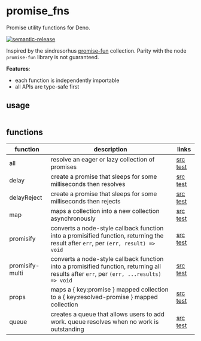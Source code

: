# promise_fns

Promise utility functions for Deno.

[![semantic-release](https://img.shields.io/badge/%20%20%F0%9F%93%A6%F0%9F%9A%80-semantic--release-e10079.svg)](https://github.com/semantic-release/semantic-release)

Inspired by the sindresorhus
[promise-fun](https://github.com/sindresorhus/promise-fun) collection. Parity with the node `promise-fun` library is not guaranteed.

**Features**:

- each function is independently importable
- all APIs are type-safe first

## usage

```ts

```

## functions

<!-- LINKS-START -->
<!-- this table is auto-generated. see .rad/docs.ts -->

| function        | description                                                                                                                             | links                                                                  |
| --------------- | --------------------------------------------------------------------------------------------------------------------------------------- | ---------------------------------------------------------------------- |
| all             | resolve an eager or lazy collection of promises                                                                                         | [src](./src/all.ts) [test](./test/all.test.ts)                         |
| delay           | create a promise that sleeps for some milliseconds then resolves                                                                        | [src](./src/delay.ts) [test](./test/delay.test.ts)                     |
| delayReject     | create a promise that sleeps for some milliseconds then rejects                                                                         | [src](./src/delayReject.ts) [test](./test/delayReject.test.ts)         |
| map             | maps a collection into a new collection asynchronously                                                                                  | [src](./src/map.ts) [test](./test/map.test.ts)                         |
| promisify       | converts a node-style callback function into a promisified function, returning the result after `err`, per `(err, result) => void`      | [src](./src/promisify.ts) [test](./test/promisify.test.ts)             |
| promisify-multi | converts a node-style callback function into a promisified function, returning all results after `err`, per `(err, ...results) => void` | [src](./src/promisify-multi.ts) [test](./test/promisify-multi.test.ts) |
| props           | maps a { key:promise } mapped collection to a { key:resolved-promise } mapped collection                                                | [src](./src/props.ts) [test](./test/props.test.ts)                     |
| queue           | creates a queue that allows users to add work. queue resolves when no work is outstanding                                               | [src](./src/queue.ts) [test](./test/queue.test.ts)                     |

<!-- LINKS-END -->
